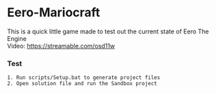 # Eero-Mariocraft
This is a quick little game made to test out the current state of Eero The Engine<br>
Video: https://streamable.com/osd11w

### Test
```
1. Run scripts/Setup.bat to generate project files
2. Open solution file and run the Sandbox project
```
